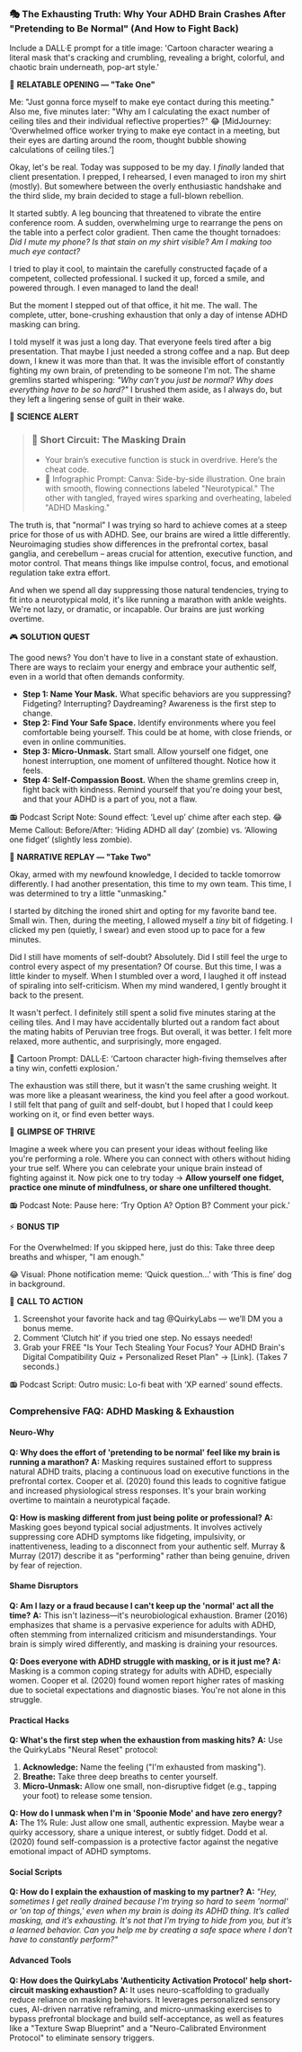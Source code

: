 <script type="application/ld+json">
{
  "@context": "https://schema.org",
  "@type": "BlogPosting",
  "headline": "ADHD & Identity Crisis: The Executive Dysfunction Loop Sabotaging Your Self-Esteem (Debug It)",
  "description": "Does pretending to be normal feel like running a marathon? Faraone et al., 2021 proves executive dysfunction blocks authentic self. Neuro-Action Checklist.",
  "image": "https://quirkylabs.com/og/adhd-identity-crisis-debug.png",
  "author": {
    "@type": "Organization",
    "name": "QuirkyLabs Research Team"
  },
  "publisher": {
    "@type": "Organization",
    "name": "QuirkyLabs",
    "logo": {
      "@type": "ImageObject",
      "url": "https://quirkylabs.com/logo.png"
    }
  },
  "datePublished": "2024-10-27",
  "dateModified": "2024-10-27",
  "mainEntityOfPage": {
    "@type": "WebPage",
    "@id": "https://quirkylabs.com/adhd-identity-crisis-late-diagnosis.why-is-pretending-to-be-normal-so-exhausting"
  },
   "keywords": "why do ADHDers struggle with identity, how to unmask with ADHD, ADHD identity crisis, executive dysfunction self-blame cycle, adult ADHD emotional impact, neurodivergent identity"
}
</script>

<script type="application/ld+json">
{
  "@context": "https://schema.org",
  "@type": "FAQPage",
  "mainEntity": [
    {
      "@type": "Question",
      "name": "Why does the effort of 'pretending to be normal' feel like my brain is running a marathon?",
      "acceptedAnswer": {
        "@type": "Answer",
        "text": "Masking requires sustained effort to suppress natural ADHD traits, placing a continuous load on executive functions in the prefrontal cortex. Cooper et al. (2020) found this leads to cognitive fatigue and increased physiological stress responses. It's your brain working overtime to maintain a neurotypical façade."
      }
    },
    {
      "@type": "Question",
      "name": "How is masking different from just being polite or professional?",
      "acceptedAnswer": {
        "@type": "Answer",
        "text": "Masking goes beyond typical social adjustments. It involves actively suppressing core ADHD symptoms like fidgeting, impulsivity, or inattentiveness, leading to a disconnect from your authentic self. Murray & Murray (2017) describe it as \"performing\" rather than being genuine, driven by fear of rejection."
      }
    },
    {
      "@type": "Question",
      "name": "Am I lazy or a fraud because I can't keep up the 'normal' act all the time?",
      "acceptedAnswer": {
        "@type": "Answer",
        "text": "This isn't laziness—it's neurobiological exhaustion. Bramer (2016) emphasizes that shame is a pervasive experience for adults with ADHD, often stemming from internalized criticism and misunderstandings. Your brain is simply wired differently, and masking is draining your resources."
      }
    },
    {
      "@type": "Question",
      "name": "Does everyone with ADHD struggle with masking, or is it just me?",
      "acceptedAnswer": {
        "@type": "Answer",
        "text": "Masking is a common coping strategy for adults with ADHD, especially women. Cooper et al. (2020) found women report higher rates of masking due to societal expectations and diagnostic biases. You're not alone in this struggle."
      }
    },
    {
      "@type": "Question",
      "name": "What's the first step when the exhaustion from masking hits?",
      "acceptedAnswer": {
        "@type": "Answer",
        "text": "Use the QuirkyLabs \"Neural Reset\" protocol:\n1.  **Acknowledge:** Name the feeling (\"I'm exhausted from masking\").\n2.  **Breathe:** Take three deep breaths to center yourself.\n3.  **Micro-Unmask:** Allow one small, non-disruptive fidget (e.g., tapping your foot) to release some tension."
      }
    },
    {
      "@type": "Question",
      "name": "How do I unmask when I'm in 'Spoonie Mode' and have zero energy?",
      "acceptedAnswer": {
        "@type": "Answer",
        "text": "The 1% Rule: Just allow one small, authentic expression. Maybe wear a quirky accessory, share a unique interest, or subtly fidget. Dodd et al. (2020) found self-compassion is a protective factor against the negative emotional impact of ADHD symptoms."
      }
    },
    {
      "@type": "Question",
      "name": "How do I explain the exhaustion of masking to my partner?",
      "acceptedAnswer": {
        "@type": "Answer",
        "text": "*\"Hey, sometimes I get really drained because I'm trying so hard to seem 'normal' or 'on top of things,' even when my brain is doing its ADHD thing. It’s called masking, and it’s exhausting. It's not that I'm trying to hide from you, but it’s a learned behavior. Can you help me by creating a safe space where I don't have to constantly perform?\"*"
      }
    },
    {
      "@type": "Question",
      "name": "How does the QuirkyLabs 'Authenticity Activation Protocol' help short-circuit masking exhaustion?",
      "acceptedAnswer": {
        "@type": "Answer",
        "text": "It uses neuro-scaffolding to gradually reduce reliance on masking behaviors. It leverages personalized sensory cues, AI-driven narrative reframing, and micro-unmasking exercises to bypass prefrontal blockage and build self-acceptance, as well as features like a \"Texture Swap Blueprint\" and a \"Neuro-Calibrated Environment Protocol\" to eliminate sensory triggers."
      }
    }
  ]
}
</script>

### **🎭 The Exhausting Truth: Why Your ADHD Brain Crashes After "Pretending to Be Normal" (And How to Fight Back)**

Include a DALL·E prompt for a title image: 'Cartoon character wearing a literal mask that's cracking and crumbling, revealing a bright, colorful, and chaotic brain underneath, pop-art style.'

📖 **RELATABLE OPENING — "Take One"**

Me: "Just gonna force myself to make eye contact during this meeting."
Also me, five minutes later: "Why am I calculating the exact number of ceiling tiles and their individual reflective properties?"
😂 [MidJourney: ‘Overwhelmed office worker trying to make eye contact in a meeting, but their eyes are darting around the room, thought bubble showing calculations of ceiling tiles.’]

Okay, let's be real. Today was supposed to be my day. I *finally* landed that client presentation. I prepped, I rehearsed, I even managed to iron my shirt (mostly). But somewhere between the overly enthusiastic handshake and the third slide, my brain decided to stage a full-blown rebellion.

It started subtly. A leg bouncing that threatened to vibrate the entire conference room. A sudden, overwhelming urge to rearrange the pens on the table into a perfect color gradient. Then came the thought tornadoes: *Did I mute my phone? Is that stain on my shirt visible? Am I making too much eye contact?*

I tried to play it cool, to maintain the carefully constructed façade of a competent, collected professional. I sucked it up, forced a smile, and powered through. I even managed to land the deal!

But the moment I stepped out of that office, it hit me. The wall. The complete, utter, bone-crushing exhaustion that only a day of intense ADHD masking can bring.

I told myself it was just a long day. That everyone feels tired after a big presentation. That maybe I just needed a strong coffee and a nap. But deep down, I knew it was more than that. It was the invisible effort of constantly fighting my own brain, of pretending to be someone I'm not. The shame gremlins started whispering: *"Why can't you just be normal? Why does everything have to be so hard?"* I brushed them aside, as I always do, but they left a lingering sense of guilt in their wake.

🔬 **SCIENCE ALERT**

> ### 🧠 Short Circuit: The Masking Drain
> - Your brain’s executive function is stuck in overdrive. Here’s the cheat code.
> - 🎨 Infographic Prompt: Canva: Side-by-side illustration. One brain with smooth, flowing connections labeled "Neurotypical." The other with tangled, frayed wires sparking and overheating, labeled "ADHD Masking."

The truth is, that "normal" I was trying so hard to achieve comes at a steep price for those of us with ADHD. See, our brains are wired a little differently. Neuroimaging studies show differences in the prefrontal cortex, basal ganglia, and cerebellum – areas crucial for attention, executive function, and motor control. That means things like impulse control, focus, and emotional regulation take extra effort.

And when we spend all day suppressing those natural tendencies, trying to fit into a neurotypical mold, it's like running a marathon with ankle weights. We're not lazy, or dramatic, or incapable. Our brains are just working overtime.

🎮 **SOLUTION QUEST**

The good news? You don't have to live in a constant state of exhaustion. There are ways to reclaim your energy and embrace your authentic self, even in a world that often demands conformity.

- **Step 1: Name Your Mask.** What specific behaviors are you suppressing? Fidgeting? Interrupting? Daydreaming? Awareness is the first step to change.
- **Step 2: Find Your Safe Space.** Identify environments where you feel comfortable being yourself. This could be at home, with close friends, or even in online communities.
- **Step 3: Micro-Unmask.** Start small. Allow yourself one fidget, one honest interruption, one moment of unfiltered thought. Notice how it feels.
- **Step 4: Self-Compassion Boost.** When the shame gremlins creep in, fight back with kindness. Remind yourself that you're doing your best, and that your ADHD is a part of you, not a flaw.

📻 Podcast Script Note: Sound effect: ‘Level up’ chime after each step.
😂 Meme Callout: Before/After: ‘Hiding ADHD all day’ (zombie) vs. ‘Allowing one fidget’ (slightly less zombie).

🔄 **NARRATIVE REPLAY — "Take Two"**

Okay, armed with my newfound knowledge, I decided to tackle tomorrow differently. I had another presentation, this time to my own team. This time, I was determined to try a little "unmasking."

I started by ditching the ironed shirt and opting for my favorite band tee. Small win. Then, during the meeting, I allowed myself a *tiny* bit of fidgeting. I clicked my pen (quietly, I swear) and even stood up to pace for a few minutes.

Did I still have moments of self-doubt? Absolutely. Did I still feel the urge to control every aspect of my presentation? Of course. But this time, I was a little kinder to myself. When I stumbled over a word, I laughed it off instead of spiraling into self-criticism. When my mind wandered, I gently brought it back to the present.

It wasn't perfect. I definitely still spent a solid five minutes staring at the ceiling tiles. And I may have accidentally blurted out a random fact about the mating habits of Peruvian tree frogs. But overall, it was better. I felt more relaxed, more authentic, and surprisingly, more engaged.

🎨 Cartoon Prompt: DALL·E: ‘Cartoon character high-fiving themselves after a tiny win, confetti explosion.’

The exhaustion was still there, but it wasn't the same crushing weight. It was more like a pleasant weariness, the kind you feel after a good workout. I still felt that pang of guilt and self-doubt, but I hoped that I could keep working on it, or find even better ways.

🌟 **GLIMPSE OF THRIVE**

Imagine a week where you can present your ideas without feeling like you're performing a role. Where you can connect with others without hiding your true self. Where you can celebrate your unique brain instead of fighting against it. Now pick one to try today → **Allow yourself one fidget, practice one minute of mindfulness, or share one unfiltered thought.**

📻 Podcast Note: Pause here: ‘Try Option A? Option B? Comment your pick.’

⚡ **BONUS TIP**

For the Overwhelmed: If you skipped here, just do this: Take three deep breaths and whisper, "I am enough."

😂 Visual: Phone notification meme: ‘Quick question…’ with ‘This is fine’ dog in background.

📢 **CALL TO ACTION**

1. Screenshot your favorite hack and tag @QuirkyLabs — we’ll DM you a bonus meme.
2. Comment ‘Clutch hit’ if you tried one step. No essays needed!
3. Grab your FREE "Is Your Tech Stealing Your Focus? Your ADHD Brain's Digital Compatibility Quiz + Personalized Reset Plan" → [Link]. (Takes 7 seconds.)

📻 Podcast Script: Outro music: Lo-fi beat with ‘XP earned’ sound effects.

### **Comprehensive FAQ: ADHD Masking & Exhaustion**

#### **Neuro-Why**

**Q: Why does the effort of 'pretending to be normal' feel like my brain is running a marathon?**
**A:** Masking requires sustained effort to suppress natural ADHD traits, placing a continuous load on executive functions in the prefrontal cortex. Cooper et al. (2020) found this leads to cognitive fatigue and increased physiological stress responses. It's your brain working overtime to maintain a neurotypical façade.

**Q: How is masking different from just being polite or professional?**
**A:** Masking goes beyond typical social adjustments. It involves actively suppressing core ADHD symptoms like fidgeting, impulsivity, or inattentiveness, leading to a disconnect from your authentic self. Murray & Murray (2017) describe it as "performing" rather than being genuine, driven by fear of rejection.

#### **Shame Disruptors**

**Q: Am I lazy or a fraud because I can't keep up the 'normal' act all the time?**
**A:** This isn't laziness—it's neurobiological exhaustion. Bramer (2016) emphasizes that shame is a pervasive experience for adults with ADHD, often stemming from internalized criticism and misunderstandings. Your brain is simply wired differently, and masking is draining your resources.

**Q: Does everyone with ADHD struggle with masking, or is it just me?**
**A:** Masking is a common coping strategy for adults with ADHD, especially women. Cooper et al. (2020) found women report higher rates of masking due to societal expectations and diagnostic biases. You're not alone in this struggle.

#### **Practical Hacks**

**Q: What's the first step when the exhaustion from masking hits?**
**A:** Use the QuirkyLabs "Neural Reset" protocol:
1.  **Acknowledge:** Name the feeling ("I'm exhausted from masking").
2.  **Breathe:** Take three deep breaths to center yourself.
3.  **Micro-Unmask:** Allow one small, non-disruptive fidget (e.g., tapping your foot) to release some tension.

**Q: How do I unmask when I'm in 'Spoonie Mode' and have zero energy?**
**A:** The 1% Rule: Just allow one small, authentic expression. Maybe wear a quirky accessory, share a unique interest, or subtly fidget. Dodd et al. (2020) found self-compassion is a protective factor against the negative emotional impact of ADHD symptoms.

#### **Social Scripts**

**Q: How do I explain the exhaustion of masking to my partner?**
**A:** *"Hey, sometimes I get really drained because I'm trying so hard to seem 'normal' or 'on top of things,' even when my brain is doing its ADHD thing. It’s called masking, and it’s exhausting. It's not that I'm trying to hide from you, but it’s a learned behavior. Can you help me by creating a safe space where I don't have to constantly perform?"*

#### **Advanced Tools**

**Q: How does the QuirkyLabs 'Authenticity Activation Protocol' help short-circuit masking exhaustion?**
**A:** It uses neuro-scaffolding to gradually reduce reliance on masking behaviors. It leverages personalized sensory cues, AI-driven narrative reframing, and micro-unmasking exercises to bypass prefrontal blockage and build self-acceptance, as well as features like a "Texture Swap Blueprint" and a "Neuro-Calibrated Environment Protocol" to eliminate sensory triggers.
